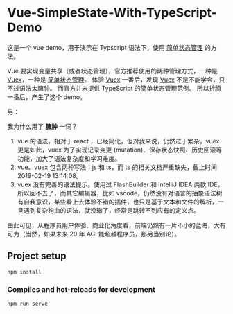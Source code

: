 # Vue-SimpleState-With-TypeScript-Demo

这是一个 vue demo，用于演示在 Typscript 语法下，使用 [简单状态管理]([简单状态管理](https://cn.vuejs.org/v2/guide/state-management.html)) 的方法。

Vue 要实现变量共享（或者状态管理），官方推荐使用的两种管理方式，一种是 [Vuex](https://vuex.vuejs.org/)，一种是 [简单状态管理](https://cn.vuejs.org/v2/guide/state-management.html)。
体验 [Vuex]([Vuex](https://vuex.vuejs.org/)) 一番后，发现 [Vuex]([Vuex](https://vuex.vuejs.org/)) 不是不能学会，只不过语法太臃肿。
而官方并未提供 TypeScript 的简单状态管理范例。
所以折腾一番后，产生了这个 demo。

另：

我为什么用了 **臃肿** 一词？

1. vue 的语法，相对于 react ，已经简化，但对我来说，仍然过于繁杂，vuex 更是如此，vuex 为了实现记录变更 (mutation)、保存状态快照、历史回滚等功能，加大了语法复杂度和学习难度。
2. vue、vuex 包含两种写法：js 和 ts，而 ts 的相关文档严重缺失，截止时间 2019-02-19 13:14:08。
3. vuex 没有完善的语法提示。使用过 FlashBuilder 和 intelliJ IDEA 两款 IDE，所以回不去了，而其它编辑器，比如 vscode，仍然没有对语言的抽象语法树有自我意识，某些看上去体验不错的插件，也只是基于文本和文件的解析，一旦遇到复杂狗血的语法，就没辙了，经常是跳转不到应有的定义点。


由此可见，从程序员用户体验、商业化角度看，前端仍然有一片不小的蓝海，大有可为（当然，如果未来 20 年 AGI 能超越程序员，那另当别论）。

## Project setup
```
npm install
```

### Compiles and hot-reloads for development
```
npm run serve
```
